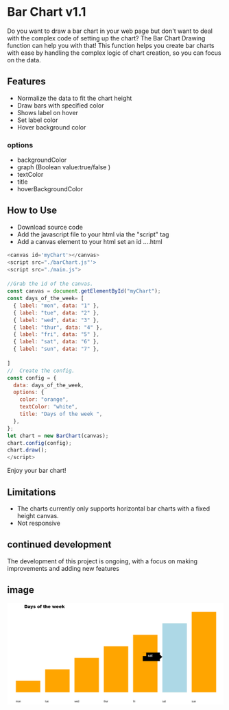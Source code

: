 # Bar Chart v1.1

Do you want to draw a bar chart in your web page but don't want to deal with the complex code of setting up the chart? The Bar Chart Drawing function can help you with that! This function helps you create bar charts with ease by handling the complex logic of chart creation, so you can focus on the data.

## Features

- Normalize the data to fit the chart height
- Draw bars with specified color
- Shows label on hover
- Set label color
- Hover background color

### options

- backgroundColor
- graph (Boolean value:true/false )
- textColor
- title
- hoverBackgroundColor

## How to Use

- Download source code
- Add the javascript file to your html via the "script" tag
- Add a canvas element to your html set an id
  ....html

```javascript
<canvas id='myChart'></canvas>
<script src="./barChart.js"'>
<script src="./main.js">

//Grab the id of the canvas.
const canvas = document.getElementById("myChart");
const days_of_the_week= [
  { label: "mon", data: "1" },
  { label: "tue", data: "2" },
  { label: "wed", data: "3" },
  { label: "thur", data: "4" },
  { label: "fri", data: "5" },
  { label: "sat", data: "6" },
  { label: "sun", data: "7" },

]
//  Create the config.
const config = {
  data: days_of_the_week,
  options: {
    color: "orange",
    textColor: "white",
    title: "Days of the week ",
  },
};
let chart = new BarChart(canvas);
chart.config(config);
chart.draw();
</script>
```

Enjoy your bar chart!

## Limitations

- The charts currently only supports horizontal bar charts with a fixed height canvas.
- Not responsive

## continued development

The development of this project is ongoing, with a focus on making improvements and adding new features

## image

![chart hover on element](/screenshots/hoverstate.png)
